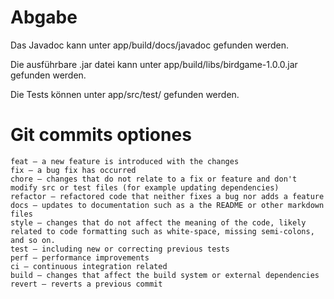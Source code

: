 # Abgabe

Das Javadoc kann unter app/build/docs/javadoc gefunden werden.

Die ausführbare .jar datei kann unter app/build/libs/birdgame-1.0.0.jar gefunden werden.

Die Tests können unter app/src/test/ gefunden werden.

# Git commits optiones
    
    feat – a new feature is introduced with the changes
    fix – a bug fix has occurred
    chore – changes that do not relate to a fix or feature and don't modify src or test files (for example updating dependencies)
    refactor – refactored code that neither fixes a bug nor adds a feature
    docs – updates to documentation such as a the README or other markdown files
    style – changes that do not affect the meaning of the code, likely related to code formatting such as white-space, missing semi-colons, and so on.
    test – including new or correcting previous tests
    perf – performance improvements
    ci – continuous integration related
    build – changes that affect the build system or external dependencies
    revert – reverts a previous commit 
